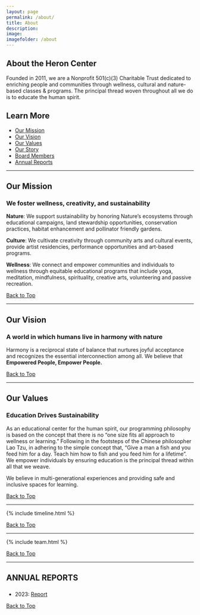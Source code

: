 ```yaml
---
layout: page
permalink: /about/
title: About
description: 
image:
imagefolder: /about
---
```

<section class="page-section" id="top">
<div class="container">
  <div class="row">
	<div class="col-lg-12 text-center">
	  <h2 class="section-heading text-uppercase">About the Heron Center</h2>
	</div>
  </div>
</div>
</section>

Founded in 2011, we are a Nonprofit 501(c)(3) Charitable Trust dedicated to enriching people and communities through wellness, cultural and nature-based classes & programs. The principal thread woven throughout all we do is to educate the human spirit.

## Learn More
- [Our Mission](#mission)
- [Our Vision](#vision)
- [Our Values](#values)
- [Our Story](#story)
- [Board Members](#board)
- [Annual Reports](#annual-reports)

---
<section class="page-section" id="mission">
<div class="container">
  <div class="row">
	<div class="col-lg-12 text-center">
	  <h2 class="section-heading text-uppercase">Our Mission</h2>
	  <h3 class="section-subheading text-muted">We foster wellness, creativity, and sustainability</h3>
	</div>
  </div>
</div>
</section>

**Nature**: We support sustainability by honoring Nature’s ecosystems through educational campaigns, land stewardship opportunities, conservation practices, habitat enhancement and pollinator friendly gardens.

**Culture**: We cultivate creativity through community arts and cultural events, provide artist residencies, performance opportunities and art-based programs.

**Wellness**: We connect and empower communities and individuals to wellness through equitable educational programs that include yoga, meditation, mindfulness, spirituality, creative arts, volunteering and passive recreation.

[Back to Top](#top)


---
<section class="page-section" id="vision">
<div class="container">
  <div class="row">
	<div class="col-lg-12 text-center">
	  <h2 class="section-heading text-uppercase">Our Vision</h2>
	  <h3 class="section-subheading text-muted">A world in which humans live in harmony with nature</h3>
	</div>
</div>
 </div>
</section>

Harmony is a reciprocal state of balance that nurtures joyful acceptance and recognizes the essential interconnection among all. We believe that **Empowered People, Empower People.**


[Back to Top](#top)

---
<section class="page-section" id="values">
<div class="container">
  <div class="row">
	<div class="col-lg-12 text-center">
	  <h2 class="section-heading text-uppercase">Our Values</h2>
	  <h3 class="section-subheading text-muted">Education Drives Sustainability</h3>
	</div>
  </div>
 </div>
</section>

As an educational center for the human spirit, our programming philosophy is based on the concept that there is no “one size fits all approach to wellness or learning.” Following in the footsteps of the Chinese philosopher Lao Tzu, in adhering to the simple concept that, “Give a man a fish and you feed him for a day. Teach him how to fish and you feed him for a lifetime”. We empower individuals by ensuring education is the principal thread within all that we weave.

We believe in multi-generational experiences and providing safe and inclusive spaces for learning.

[Back to Top](#top)

---
<section class="page-section" id="story">
{% include timeline.html %}
</section>

[Back to Top](#top)

---

<section class="page-section" id="board">
{% include team.html %}
</section>

[Back to Top](#top)

---
<section class="page-section" id="annual-reports">
 <div class="container">
  <div class="row">
	<div class="col-lg-12 text-center">
	  <h2 class="section-heading text-uppercase">ANNUAL REPORTS</h2>
	  <h3 class="section-subheading text-muted"></h3>
	</div>
  </div>
</div>
</section>

- 2023: [Report](https://heyzine.com/flip-book/b868e3d514.html)

[Back to Top](#top)
